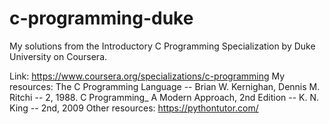 # c-programming-duke

My solutions from the Introductory C Programming Specialization by Duke University on Coursera.

Link: https://www.coursera.org/specializations/c-programming
My resources: The C Programming Language -- Brian W. Kernighan, Dennis M. Ritchi -- 2, 1988. C Programming_ A Modern Approach, 2nd Edition -- K. N. King -- 2nd, 2009
Other resources: https://pythontutor.com/
